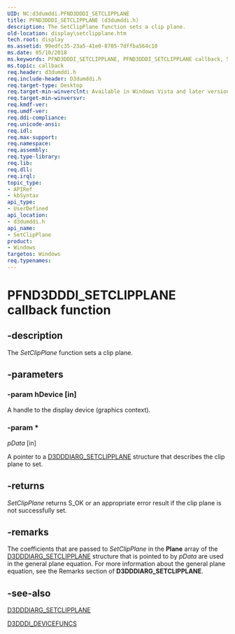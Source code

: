 ```yaml
---
UID: NC:d3dumddi.PFND3DDDI_SETCLIPPLANE
title: PFND3DDDI_SETCLIPPLANE (d3dumddi.h)
description: The SetClipPlane function sets a clip plane.
old-location: display\setclipplane.htm
tech.root: display
ms.assetid: 99edfc35-23a5-41e0-8705-7dffba564c10
ms.date: 05/10/2018
ms.keywords: PFND3DDDI_SETCLIPPLANE, PFND3DDDI_SETCLIPPLANE callback, SetClipPlane, SetClipPlane callback function [Display Devices], UserModeDisplayDriver_Functions_695212ed-888d-40c9-8234-305373703b98.xml, d3dumddi/SetClipPlane, display.setclipplane
ms.topic: callback
req.header: d3dumddi.h
req.include-header: D3dumddi.h
req.target-type: Desktop
req.target-min-winverclnt: Available in Windows Vista and later versions of the Windows operating systems.
req.target-min-winversvr: 
req.kmdf-ver: 
req.umdf-ver: 
req.ddi-compliance: 
req.unicode-ansi: 
req.idl: 
req.max-support: 
req.namespace: 
req.assembly: 
req.type-library: 
req.lib: 
req.dll: 
req.irql: 
topic_type:
- APIRef
- kbSyntax
api_type:
- UserDefined
api_location:
- d3dumddi.h
api_name:
- SetClipPlane
product:
- Windows
targetos: Windows
req.typenames: 
---
```


# PFND3DDDI_SETCLIPPLANE callback function


## -description


The <i>SetClipPlane</i> function sets a clip plane. 


## -parameters




### -param hDevice [in]

A handle to the display device (graphics context).


### -param *








*pData* [in]

A pointer to a <a href="https://msdn.microsoft.com/library/windows/hardware/ff543280">D3DDDIARG_SETCLIPPLANE</a> structure that describes the clip plane to set.


## -returns



<i>SetClipPlane</i> returns S_OK or an appropriate error result if the clip plane is not successfully set.




## -remarks



The coefficients that are passed to <i>SetClipPlane</i> in the <b>Plane</b> array of the <a href="https://msdn.microsoft.com/library/windows/hardware/ff543280">D3DDDIARG_SETCLIPPLANE</a> structure that is pointed to by <i>pData </i>are used in the general plane equation. For more information about the general plane equation, see the Remarks section of <b>D3DDDIARG_SETCLIPPLANE</b>. 




## -see-also




<a href="https://msdn.microsoft.com/library/windows/hardware/ff543280">D3DDDIARG_SETCLIPPLANE</a>



<a href="https://msdn.microsoft.com/library/windows/hardware/ff544519">D3DDDI_DEVICEFUNCS</a>
 

 

